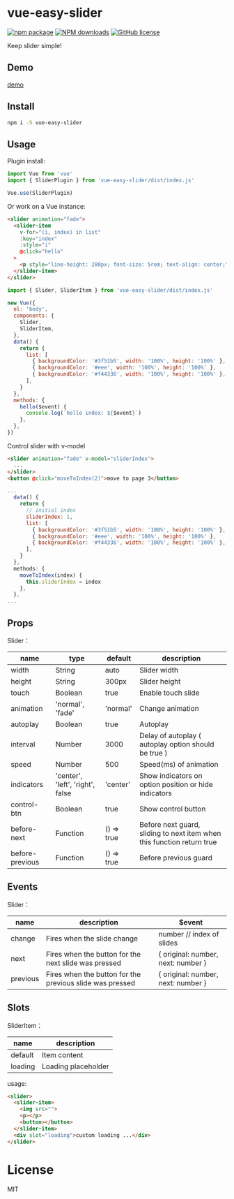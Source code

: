# vue-easy-slider

[![npm package](https://img.shields.io/npm/v/vue-easy-slider.svg?style=flat-square)](https://www.npmjs.org/package/vue-easy-slider)
[![NPM downloads](http://img.shields.io/npm/dw/vue-easy-slider.svg?style=flat-square)](https://npmjs.org/package/vue-easy-slider)
[![GitHub license](https://img.shields.io/github/license/mashape/apistatus.svg?style=flat-square)](https://github.com/shhdgit/vue-easy-slider/blob/master/LICENCE)

Keep slider simple!

## Demo

[demo](https://codesandbox.io/embed/vnynj6o500)

## Install

```bash
npm i -S vue-easy-slider
```

## Usage

Plugin install:

```js
import Vue from 'vue'
import { SliderPlugin } from 'vue-easy-slider/dist/index.js'

Vue.use(SliderPlugin)
```

Or work on a Vue instance:

```HTML
<slider animation="fade">
  <slider-item
    v-for="(i, index) in list"
    :key="index"
    :style="i"
    @click="hello"
  >
    <p style="line-height: 280px; font-size: 5rem; text-align: center;">Page{{ index + 1 }}</p>
  </slider-item>
</slider>
```

```JavaScript
import { Slider, SliderItem } from 'vue-easy-slider/dist/index.js'

new Vue({
  el: 'body',
  components: {
    Slider,
    SliderItem,
  },
  data() {
    return {
      list: [
        { backgroundColor: '#3f51b5', width: '100%', height: '100%' },
        { backgroundColor: '#eee', width: '100%', height: '100%' },
        { backgroundColor: '#f44336', width: '100%', height: '100%' },
      ],
    }
  },
  methods: {
    hello($event) {
      console.log(`hello index: ${$event}`)
    },
  },
})
```

Control slider with v-model

```HTML
<slider animation="fade" v-model="sliderIndex">
  ...
</slider>
<button @click="moveToIndex(2)">move to page 3</button>
```
```JavaScript
...
  data() {
    return {
      // initial index
      sliderIndex: 1,
      list: [
        { backgroundColor: '#3f51b5', width: '100%', height: '100%' },
        { backgroundColor: '#eee', width: '100%', height: '100%' },
        { backgroundColor: '#f44336', width: '100%', height: '100%' },
      ],
    }
  },
  methods: {
    moveToIndex(index) {
      this.sliderIndex = index
    },
  },
...
```

## Props

Slider：

| name            | type                             | default    | description                                                            |
| --------------- | -------------------------------- | ---------- | ---------------------------------------------------------------------- |
| width           | String                           | auto       | Slider width                                                           |
| height          | String                           | 300px      | Slider height                                                          |
| touch           | Boolean                          | true       | Enable touch slide                                                     |
| animation       | 'normal', 'fade'                 | 'normal'   | Change animation                                                       |
| autoplay        | Boolean                          | true       | Autoplay                                                               |
| interval        | Number                           | 3000       | Delay of autoplay ( autoplay option should be true )                   |
| speed           | Number                           | 500        | Speed(ms) of animation                                                 |
| indicators      | 'center', 'left', 'right', false | 'center'   | Show indicators on option position or hide indicators                  |
| control-btn     | Boolean                          | true       | Show control button                                                    |
| before-next     | Function                         | () => true | Before next guard, sliding to next item when this function return true |
| before-previous | Function                         | () => true | Before previous guard                                                  |

## Events

Slider：

| name     | description                                              | $event                             |
| -------- | -------------------------------------------------------- | ---------------------------------- |
| change   | Fires when the slide change                              | number  // index of slides         |
| next     | Fires when the button for the next slide was pressed     | { original: number, next: number } |
| previous | Fires when the button for the previous slide was pressed | { original: number, next: number } |

## Slots

SliderItem：

| name    | description         |
| ------- | ------------------- |
| default | Item content        |
| loading | Loading placeholder |

usage:

```HTML
<slider>
  <slider-item>
    <img src="">
    <p></p>
    <button></button>
  </slider-item>
  <div slot="loading">custom loading ...</div>
</slider>
```

# License

MIT
